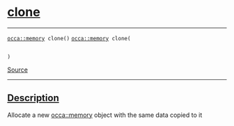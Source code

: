 
<h1 id="clone">
 <a href="#/api/memory/clone" class="anchor">
   <span>clone</span>
  </a>
</h1>

<div class="signature">

<hr>

  <div class="definition-container">
    <div class="definition">
      <code class="desktop-only"><a href="#/api/memory/">occa::memory</a> clone()</code>
      <code class="mobile-only"><a href="#/api/memory/">occa::memory</a> clone(
    
)</code>
      <div class="flex-spacing"></div>
      <a href="https://github.com/libocca/occa/blob/d617b895/include/occa/core/memory.hpp#L466" target="_blank">Source</a>
    </div>
    
  </div>

  <hr>
</div>


<h2 id="description">
 <a href="#/api/memory/clone?id=description" class="anchor">
   <span>Description</span>
  </a>
</h2>

Allocate a new [occa::memory](/api/memory/) object with the same data copied to it
